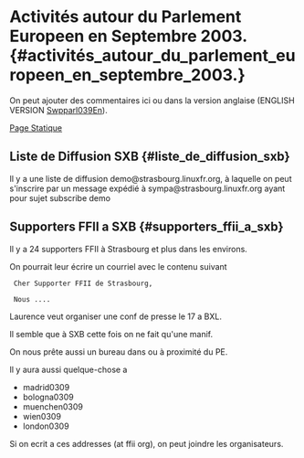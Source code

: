 # Activités autour du Parlement Europeen en Septembre 2003. {#activités_autour_du_parlement_europeen_en_septembre_2003.}

On peut ajouter des commentaires ici ou dans la version anglaise
(ENGLISH VERSION [Swpparl039En](Swpparl039En "wikilink")).

[Page
Statique](http://swpat.ffii.org/dates/2003/europarl/09/index.fr.html "wikilink")

## Liste de Diffusion SXB {#liste_de_diffusion_sxb}

Il y a une liste de diffusion demo\@strasbourg.linuxfr.org, à laquelle
on peut s\'inscrire par un message expédié à
sympa\@strasbourg.linuxfr.org ayant pour sujet subscribe demo

## Supporters FFII a SXB {#supporters_ffii_a_sxb}

Il y a 24 supporters FFII à Strasbourg et plus dans les environs.

On pourrait leur écrire un courriel avec le contenu suivant

` Cher Supporter FFII de Strasbourg, `

` Nous ....`

Laurence veut organiser une conf de presse le 17 a BXL.

Il semble que à SXB cette fois on ne fait qu\'une manif.

On nous prête aussi un bureau dans ou à proximité du PE.

Il y aura aussi quelque-chose a

-   madrid0309
-   bologna0309
-   muenchen0309
-   wien0309
-   london0309

Si on ecrit a ces addresses (at ffii org), on peut joindre les
organisateurs.
